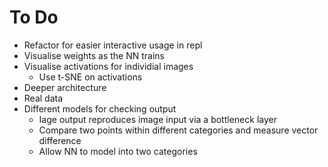 To Do
=====

- Refactor for easier interactive usage in repl
- Visualise weights as the NN trains
- Visualise activations for individial images
  - Use t-SNE on activations
- Deeper architecture
- Real data
- Different models for checking output
  - Iage output reproduces image input via a bottleneck layer
  - Compare two points within different categories and measure vector difference
  - Allow NN to model into two categories
